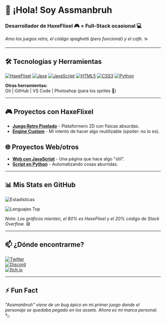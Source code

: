 # 👋 ¡Hola! Soy **Assmanbruh** 

### **Desarrollador de HaxeFlixel** 🎮 + **Full-Stack ocasional** 💻  
*Amo los juegos retro, el código spaghetti (pero funcional) y el café.* ☕  

---

## 🛠️ **Tecnologías y Herramientas**  

[![HaxeFlixel](https://img.shields.io/badge/-HaxeFlixel-EA8220?style=flat&logo=haxe&logoColor=white)](https://haxeflixel.com/)
[![Java](https://img.shields.io/badge/-Java-007396?style=flat&logo=java&logoColor=white)](https://www.java.com/)
[![JavaScript](https://img.shields.io/badge/-JavaScript-F7DF1E?style=flat&logo=javascript&logoColor=black)](https://developer.mozilla.org/en-US/docs/Web/JavaScript)
[![HTML5](https://img.shields.io/badge/-HTML5-E34F26?style=flat&logo=html5&logoColor=white)](https://developer.mozilla.org/en-US/docs/Web/HTML)
[![CSS3](https://img.shields.io/badge/-CSS3-1572B6?style=flat&logo=css3&logoColor=white)](https://developer.mozilla.org/en-US/docs/Web/CSS)
[![Python](https://img.shields.io/badge/-Python-3776AB?style=flat&logo=python&logoColor=white)](https://www.python.org/)

**Otras herramientas:**  
Git | GitHub | VS Code | Photoshop (para los sprites 🎨)  

---

## 🎮 **Proyectos con HaxeFlixel**  
- **[Juego Retro Pixelado](https://github.com/Assmanbruh/mi-juego-haxeflixel)** - Plataformero 2D con físicas absurdas.  
- **[Engine Custom](https://github.com/Assmanbruh/haxe-custom-engine)** - Mi intento de hacer algo reutilizable (spoiler: no lo es).  

## 🌐 **Proyectos Web/otros**  
- **[Web con JavaScript](https://github.com/Assmanbruh/web-random)** - Una página que hace algo "útil".  
- **[Script en Python](https://github.com/Assmanbruh/automate-stuff)** - Automatizando cosas aburridas.  

---

## 📊 **Mis Stats en GitHub**  

![Estadísticas](https://github-readme-stats.vercel.app/api?username=Assmanbruh&show_icons=true&theme=radical&hide_border=true)  

![Lenguajes Top](https://github-readme-stats.vercel.app/api/top-langs/?username=Assmanbruh&layout=compact&theme=radical&hide_border=true&langs_count=6)  

*Nota: Los gráficos mienten, el 80% es HaxeFlixel y el 20% código de Stack Overflow.* 😅  

---

## 📫 **¿Dónde encontrarme?**  

[![Twitter](https://img.shields.io/badge/-@Assmanbruh-1DA1F2?style=flat&logo=twitter&logoColor=white)](https://twitter.com/Assmanbruh)  
[![Discord](https://img.shields.io/badge/-Assmanbruh%230001-5865F2?style=flat&logo=discord&logoColor=white)](https://discord.com/)  
[![Itch.io](https://img.shields.io/badge/-Itch.io-FA5C5C?style=flat&logo=itch.io&logoColor=white)](https://assmanbruh.itch.io/)  

---

## ⚡ **Fun Fact**  
*"Assmanbruh" viene de un bug épico en mi primer juego donde el personaje se quedaba pegado en los assets. Ahora es mi marca personal.* 🏷️  
